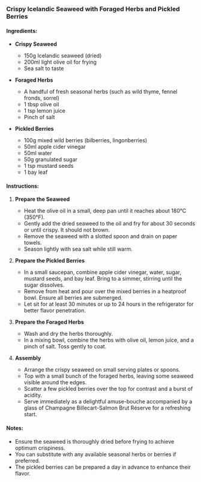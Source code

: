 ### Crispy Icelandic Seaweed with Foraged Herbs and Pickled Berries

#### Ingredients:

- **Crispy Seaweed**
  - 150g Icelandic seaweed (dried)
  - 200ml light olive oil for frying
  - Sea salt to taste
  
- **Foraged Herbs**
  - A handful of fresh seasonal herbs (such as wild thyme, fennel fronds, sorrel)
  - 1 tbsp olive oil
  - 1 tsp lemon juice
  - Pinch of salt

- **Pickled Berries**
  - 100g mixed wild berries (bilberries, lingonberries)
  - 50ml apple cider vinegar
  - 50ml water
  - 50g granulated sugar
  - 1 tsp mustard seeds
  - 1 bay leaf

#### Instructions:

1. **Prepare the Seaweed**
   - Heat the olive oil in a small, deep pan until it reaches about 180°C (350°F).
   - Gently add the dried seaweed to the oil and fry for about 30 seconds or until crispy. It should not brown.
   - Remove the seaweed with a slotted spoon and drain on paper towels.
   - Season lightly with sea salt while still warm.

2. **Prepare the Pickled Berries**
   - In a small saucepan, combine apple cider vinegar, water, sugar, mustard seeds, and bay leaf. Bring to a simmer, stirring until the sugar dissolves.
   - Remove from heat and pour over the mixed berries in a heatproof bowl. Ensure all berries are submerged.
   - Let sit for at least 30 minutes or up to 24 hours in the refrigerator for better flavor penetration.

3. **Prepare the Foraged Herbs**
   - Wash and dry the herbs thoroughly.
   - In a mixing bowl, combine the herbs with olive oil, lemon juice, and a pinch of salt. Toss gently to coat.

4. **Assembly**
   - Arrange the crispy seaweed on small serving plates or spoons.
   - Top with a small bunch of the foraged herbs, leaving some seaweed visible around the edges.
   - Scatter a few pickled berries over the top for contrast and a burst of acidity.
   - Serve immediately as a delightful amuse-bouche accompanied by a glass of Champagne Billecart-Salmon Brut Réserve for a refreshing start.

#### Notes:
- Ensure the seaweed is thoroughly dried before frying to achieve optimum crispiness.
- You can substitute with any available seasonal herbs or berries if preferred. 
- The pickled berries can be prepared a day in advance to enhance their flavor.